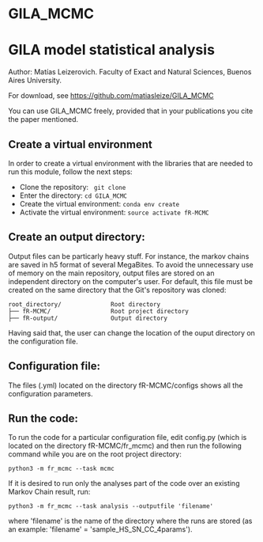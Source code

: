# GILA_MCMC

# GILA model statistical analysis
Author: Matías Leizerovich. Faculty of Exact and Natural Sciences, Buenos Aires University.

For download, see https://github.com/matiasleize/GILA_MCMC

You can use GILA_MCMC freely, provided that in your publications you cite the paper mentioned.

## Create a virtual environment
In order to create a virtual environment with the libraries that are needed to run this module, follow the next steps:
* Clone the repository: ``` git clone``` 
* Enter the directory: ```cd GILA_MCMC```
* Create the virtual environment: ```conda env create``` 
* Activate the virtual environment: ```source activate fR-MCMC```

## Create an output directory:
Output files can be particarly heavy stuff. For instance, the markov chains are saved in h5 format of several MegaBites. To avoid the unnecessary use of memory on the main repository, output files are stored on an independent directory on the computer's user. For default, this file must be created on the same directory that the Git's repository was cloned:

```
root_directory/              Root directory
├── fR-MCMC/                 Root project directory
├── fR-output/               Output directory
```

Having said that, the user can change the location of the ouput directory on the configuration file.

## Configuration file:
The files (.yml) located on the directory fR-MCMC/configs shows all the configuration parameters. 

## Run the code:
To run the code for a particular configuration file, edit config.py (which is located on the directory fR-MCMC/fr_mcmc) and then run the following command while you are on the root project directory:  

```
python3 -m fr_mcmc --task mcmc
```

If it is desired to run only the analyses part of the code over an existing Markov Chain result, run:

```
python3 -m fr_mcmc --task analysis --outputfile 'filename'
```

where 'filename' is the name of the directory where the runs are stored (as an example: 'filename' =  'sample_HS_SN_CC_4params').
